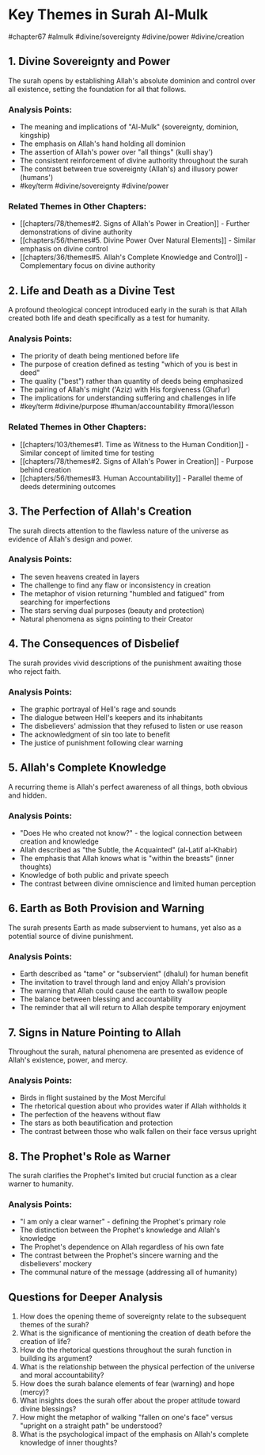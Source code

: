 # Key Themes in Surah Al-Mulk

#chapter67 #almulk #divine/sovereignty #divine/power #divine/creation

## 1. Divine Sovereignty and Power
The surah opens by establishing Allah's absolute dominion and control over all existence, setting the foundation for all that follows.

### Analysis Points:
- The meaning and implications of "Al-Mulk" (sovereignty, dominion, kingship)
- The emphasis on Allah's hand holding all dominion
- The assertion of Allah's power over "all things" (kulli shay')
- The consistent reinforcement of divine authority throughout the surah
- The contrast between true sovereignty (Allah's) and illusory power (humans')
- #key/term #divine/sovereignty #divine/power

### Related Themes in Other Chapters:
- [[chapters/78/themes#2. Signs of Allah's Power in Creation]] - Further demonstrations of divine authority
- [[chapters/56/themes#5. Divine Power Over Natural Elements]] - Similar emphasis on divine control
- [[chapters/36/themes#5. Allah's Complete Knowledge and Control]] - Complementary focus on divine authority

## 2. Life and Death as a Divine Test
A profound theological concept introduced early in the surah is that Allah created both life and death specifically as a test for humanity.

### Analysis Points:
- The priority of death being mentioned before life
- The purpose of creation defined as testing "which of you is best in deed"
- The quality ("best") rather than quantity of deeds being emphasized
- The pairing of Allah's might ('Aziz) with His forgiveness (Ghafur)
- The implications for understanding suffering and challenges in life
- #key/term #divine/purpose #human/accountability #moral/lesson

### Related Themes in Other Chapters:
- [[chapters/103/themes#1. Time as Witness to the Human Condition]] - Similar concept of limited time for testing
- [[chapters/78/themes#2. Signs of Allah's Power in Creation]] - Purpose behind creation
- [[chapters/56/themes#3. Human Accountability]] - Parallel theme of deeds determining outcomes

## 3. The Perfection of Allah's Creation
The surah directs attention to the flawless nature of the universe as evidence of Allah's design and power.

### Analysis Points:
- The seven heavens created in layers
- The challenge to find any flaw or inconsistency in creation
- The metaphor of vision returning "humbled and fatigued" from searching for imperfections
- The stars serving dual purposes (beauty and protection)
- Natural phenomena as signs pointing to their Creator

## 4. The Consequences of Disbelief
The surah provides vivid descriptions of the punishment awaiting those who reject faith.

### Analysis Points:
- The graphic portrayal of Hell's rage and sounds
- The dialogue between Hell's keepers and its inhabitants
- The disbelievers' admission that they refused to listen or use reason
- The acknowledgment of sin too late to benefit
- The justice of punishment following clear warning

## 5. Allah's Complete Knowledge
A recurring theme is Allah's perfect awareness of all things, both obvious and hidden.

### Analysis Points:
- "Does He who created not know?" - the logical connection between creation and knowledge
- Allah described as "the Subtle, the Acquainted" (al-Latif al-Khabir)
- The emphasis that Allah knows what is "within the breasts" (inner thoughts)
- Knowledge of both public and private speech
- The contrast between divine omniscience and limited human perception

## 6. Earth as Both Provision and Warning
The surah presents Earth as made subservient to humans, yet also as a potential source of divine punishment.

### Analysis Points:
- Earth described as "tame" or "subservient" (dhalul) for human benefit
- The invitation to travel through land and enjoy Allah's provision
- The warning that Allah could cause the earth to swallow people
- The balance between blessing and accountability
- The reminder that all will return to Allah despite temporary enjoyment

## 7. Signs in Nature Pointing to Allah
Throughout the surah, natural phenomena are presented as evidence of Allah's existence, power, and mercy.

### Analysis Points:
- Birds in flight sustained by the Most Merciful
- The rhetorical question about who provides water if Allah withholds it
- The perfection of the heavens without flaw
- The stars as both beautification and protection
- The contrast between those who walk fallen on their face versus upright

## 8. The Prophet's Role as Warner
The surah clarifies the Prophet's limited but crucial function as a clear warner to humanity.

### Analysis Points:
- "I am only a clear warner" - defining the Prophet's primary role
- The distinction between the Prophet's knowledge and Allah's knowledge
- The Prophet's dependence on Allah regardless of his own fate
- The contrast between the Prophet's sincere warning and the disbelievers' mockery
- The communal nature of the message (addressing all of humanity)

## Questions for Deeper Analysis

1. How does the opening theme of sovereignty relate to the subsequent themes of the surah?
2. What is the significance of mentioning the creation of death before the creation of life?
3. How do the rhetorical questions throughout the surah function in building its argument?
4. What is the relationship between the physical perfection of the universe and moral accountability?
5. How does the surah balance elements of fear (warning) and hope (mercy)?
6. What insights does the surah offer about the proper attitude toward divine blessings?
7. How might the metaphor of walking "fallen on one's face" versus "upright on a straight path" be understood?
8. What is the psychological impact of the emphasis on Allah's complete knowledge of inner thoughts?